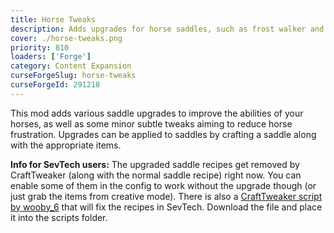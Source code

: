 ```yaml
---
title: Horse Tweaks
description: Adds upgrades for horse saddles, such as frost walker and feather fall.
cover: ./horse-tweaks.png
priority: 810
loaders: ['Forge']
category: Content Expansion
curseForgeSlug: horse-tweaks
curseForgeId: 291218
---
```


This mod adds various saddle upgrades to improve the abilities of your horses, as well as some minor subtle tweaks aiming to reduce horse frustration. Upgrades can be applied to saddles by crafting a saddle along with the appropriate items.

**Info for SevTech users:** The upgraded saddle recipes get removed by CraftTweaker (along with the normal saddle recipe) right now.
You can enable some of them in the config to work without the upgrade though (or just grab the items from creative mode).
There is also a [CraftTweaker script by wooby_6](https://drive.google.com/file/d/1hMNaX4MKkiHLGahdMA5z_4m_I_d8aQSk/view) that will fix the recipes in SevTech.
Download the file and place it into the scripts folder.